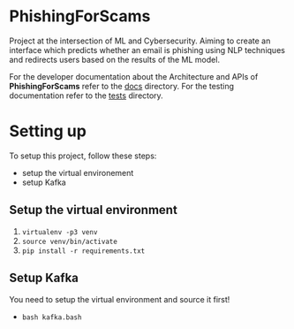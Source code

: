 # PhishingForScams
Project at the intersection of ML and Cybersecurity. Aiming to create an interface which predicts whether an email is phishing using NLP techniques and redirects users based on the results of the ML model.

For the developer documentation about the Architecture and APIs of **PhishingForScams** refer to the [docs](./docs "Docs") directory. For the testing documentation refer to the [tests](./tests/README.md "Test README") directory.
 

Setting up
==========
To setup this project, follow these steps:

+ setup the virtual environement
+ setup Kafka


Setup the virtual environment
-----------------------------
1. `virtualenv -p3 venv`
2. `source venv/bin/activate`
3. `pip install -r requirements.txt`


Setup Kafka
-----------
You need to setup the virtual environment and source it first!
- `bash kafka.bash`




